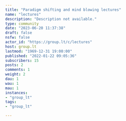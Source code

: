 ```yaml
---
title: "Paradigm shifting and mind blowing lectures" 
name: "lectures"
description: "Description not available."
type: community
date: "2023-06-20 11:37:38"
draft: false
nsfw: false
actor_id: "https://group.lt/c/lectures"
host: group.lt
lastmod: "1969-12-31 19:00:00"
published: "2022-01-22 09:05:36"
subscribers: 15
posts: 2
comments: 1
weight: 2
dau: 1
wau: 1
mau: 1
instances:
- "group_lt"
tags: 
- "group_lt"

---
```

